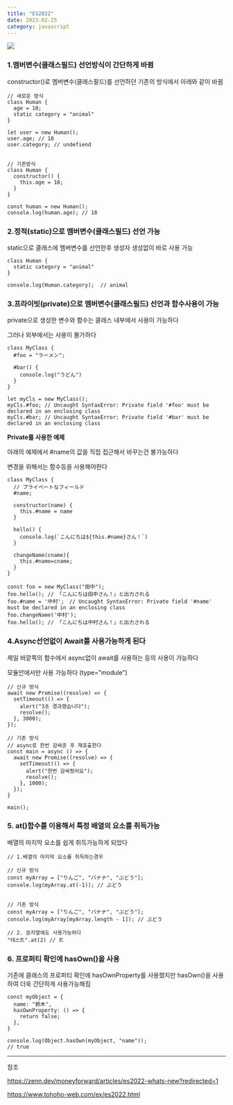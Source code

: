 ```yaml
---
title: "ES2022"
date: 2023-02-25
category: javascript
---
```


![](/storage/20230311000752668829.jpg)

### 1.멤버변수(클래스필드) 선언방식이 간단하게 바뀜

constructor()로 멤버변수(클래스필드)를 선언하던 기존의 방식에서 아래와 같이 바뀜

```
// 새로운 방식
class Human {
  age = 18;
  static category = "animal"
}

let user = new Human();
user.age; // 18
user.category; // undefiend


// 기존방식
class Human {
  constructor() {
    this.age = 18;
  }
}

const human = new Human();
console.log(human.age); // 18
```

### 2.정적(static)으로 멤버변수(클래스필드) 선언 가능

static으로 클래스에 멤버변수를 선언한후 생성자 생성없이 바로 사용 가능

```
class Human {
  static category = "animal"
}

console.log(Human.category);  // animal
```

### 3.프라이빗(private)으로 멤버변수(클래스필드) 선언과 함수사용이 가능

private으로 생성한 변수와 함수는 클래스 내부에서 사용이 가능하다

그러나 외부에서는 사용이 불가하다

```
class MyClass {
  #foo = "ラーメン";
  
  #bar() {
    console.log("うどん")
  }
}

let myCls = new MyClass();
myCls.#foo; // Uncaught SyntaxError: Private field '#foo' must be declared in an enclosing class
myCls.#bar; // Uncaught SyntaxError: Private field '#bar' must be declared in an enclosing class
```

**Private를 사용한 예제**

아래의 예제에서 #name의 값을 직접 접근해서 바꾸는건 불가능하다

변경을 위해서는 함수등을 사용해야한다

```
class MyClass {
  // プライベートなフィールド
  #name;
  
  constructor(name) {
    this.#name = name
  }

  hello() {
    console.log(`こんにちは${this.#name}さん！`)
  }
  
  changeName(cname){
    this.#name=cname;
  }
}

const foo = new MyClass("田中");
foo.hello(); // 「こんにちは田中さん！」と出力される
foo.#name = '中村';　// Uncaught SyntaxError: Private field '#name' must be declared in an enclosing class
foo.changeName('中村');
foo.hello(); // 「こんにちは中村さん！」と出力される
```

### 4.Async선언없이 Await를 사용가능하게 된다

제일 바깥쪽의 함수에서 async없이 await를 사용하는 등의 사용이 가능하다

모듈안에서만 사용 가능하다 (type="module")

```
// 신규 방식
await new Promise((resolve) => {
  setTimeout(() => {
    alert("3초 경과했습니다");
    resolve();
  }, 3000);
});

// 기존 방식
// async로 한번 감싸준 후 재호출한다
const main = async () => {
  await new Promise((resolve) => {
    setTimeout(() => {
      alert("한번 감싸줬어요");
      resolve();
    }, 1000);
  });
}

main();

```

### 5. at()함수를 이용해서 특정 배열의 요소를 취득가능

배열의 마지막 요소를 쉽게 취득가능하게 되었다

```
// 1.배열의 마지막 요소를 취득하는경우

// 신규 방식
const myArray = ["りんご", "バナナ", "ぶどう"];
console.log(myArray.at(-1)); // ぶどう


// 기존 방식
const myArray = ["りんご", "バナナ", "ぶどう"];
console.log(myArray[myArray.length - 1]); // ぶどう

// 2. 문자열에도 사용가능하다
"테스트".at(2) // 트
```

### 6. 프로퍼티 확인에 hasOwn()을 사용

기존에 클래스의 프로퍼티 확인에 hasOwnProperty를 사용했지만 hasOwn()을 사용하여 더욱 간단하게 사용가능해짐

```
const myObject = {
  name: "鈴木",
  hasOwnProperty: () => {
    return false;
  },
}

console.log(Object.hasOwn(myObject, "name"));
// true
```

---

참조

https://zenn.dev/moneyforward/articles/es2022-whats-new?redirected=1

https://www.tohoho-web.com/ex/es2022.html
